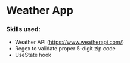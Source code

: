 # Weather App

### Skills used:

- Weather API (https://www.weatherapi.com/)
- Regex to validate proper 5-digit zip code
- UseState hook
